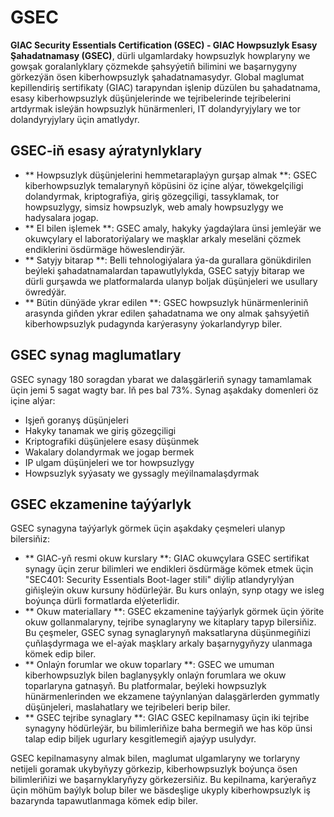 # GSEC

**GIAC Security Essentials Certification (GSEC) - GIAC Howpsuzlyk Esasy Şahadatnamasy (GSEC)**, dürli ulgamlardaky howpsuzlyk howplaryny we gowşak goralanlyklary çözmekde şahsyýetiň bilimini we başarnygyny görkezýän ösen kiberhowpsuzlyk şahadatnamasydyr. Global maglumat kepillendiriş sertifikaty (GIAC) tarapyndan işlenip düzülen bu şahadatnama, esasy kiberhowpsuzlyk düşünjelerinde we tejribelerinde tejribelerini artdyrmak isleýän howpsuzlyk hünärmenleri, IT dolandyryjylary we tor dolandyryjylary üçin amatlydyr.

## GSEC-iň esasy aýratynlyklary

- ** Howpsuzlyk düşünjelerini hemmetaraplaýyn gurşap almak **: GSEC kiberhowpsuzlyk temalarynyň köpüsini öz içine alýar, töwekgelçiligi dolandyrmak, kriptografiýa, giriş gözegçiligi, tassyklamak, tor howpsuzlygy, simsiz howpsuzlyk, web amaly howpsuzlygy we hadysalara jogap.
- ** El bilen işlemek **: GSEC amaly, hakyky ýagdaýlara ünsi jemleýär we okuwçylary el laboratoriýalary we maşklar arkaly meseläni çözmek endiklerini ösdürmäge höweslendirýär.
- ** Satyjy bitarap **: Belli tehnologiýalara ýa-da gurallara gönükdirilen beýleki şahadatnamalardan tapawutlylykda, GSEC satyjy bitarap we dürli gurşawda we platformalarda ulanyp boljak düşünjeleri we usullary öwredýär.
- ** Bütin dünýäde ykrar edilen **: GSEC howpsuzlyk hünärmenleriniň arasynda giňden ykrar edilen şahadatnama we ony almak şahsyýetiň kiberhowpsuzlyk pudagynda karýerasyny ýokarlandyryp biler.

## GSEC synag maglumatlary

GSEC synagy 180 soragdan ybarat we dalaşgärleriň synagy tamamlamak üçin jemi 5 sagat wagty bar. Iň pes bal 73%. Synag aşakdaky domenleri öz içine alýar:

- Işjeň goranyş düşünjeleri
- Hakyky tanamak we giriş gözegçiligi
- Kriptografiki düşünjelere esasy düşünmek
- Wakalary dolandyrmak we jogap bermek
- IP ulgam düşünjeleri we tor howpsuzlygy
- Howpsuzlyk syýasaty we gyssagly meýilnamalaşdyrmak

## GSEC ekzamenine taýýarlyk

GSEC synagyna taýýarlyk görmek üçin aşakdaky çeşmeleri ulanyp bilersiňiz:

- ** GIAC-yň resmi okuw kurslary **: GIAC okuwçylara GSEC sertifikat synagy üçin zerur bilimleri we endikleri ösdürmäge kömek etmek üçin "SEC401: Security Essentials Boot-lager stili" diýlip atlandyrylýan giňişleýin okuw kursuny hödürleýär. Bu kurs onlaýn, synp otagy we isleg boýunça dürli formatlarda elýeterlidir.
- ** Okuw materiallary **: GSEC ekzamenine taýýarlyk görmek üçin ýörite okuw gollanmalaryny, tejribe synaglaryny we kitaplary tapyp bilersiňiz. Bu çeşmeler, GSEC synag synaglarynyň maksatlaryna düşünmegiňizi çuňlaşdyrmaga we el-aýak maşklary arkaly başarnygyňyzy ulanmaga kömek edip biler.
- ** Onlaýn forumlar we okuw toparlary **: GSEC we umuman kiberhowpsuzlyk bilen baglanyşykly onlaýn forumlara we okuw toparlaryna gatnaşyň. Bu platformalar, beýleki howpsuzlyk hünärmenlerinden we ekzamene taýynlanýan dalaşgärlerden gymmatly düşünjeleri, maslahatlary we tejribeleri berip biler.
- ** GSEC tejribe synaglary **: GIAC GSEC kepilnamasy üçin iki tejribe synagyny hödürleýär, bu bilimleriňize baha bermegiň we has köp ünsi talap edip biljek ugurlary kesgitlemegiň ajaýyp usulydyr.

GSEC kepilnamasyny almak bilen, maglumat ulgamlaryny we torlaryny netijeli goramak ukybyňyzy görkezip, kiberhowpsuzlyk boýunça ösen bilimleriňizi we başarnyklaryňyzy görkezersiňiz. Bu kepilnama, karýeraňyz üçin möhüm baýlyk bolup biler we bäsdeşlige ukyply kiberhowpsuzlyk iş bazarynda tapawutlanmaga kömek edip biler.
